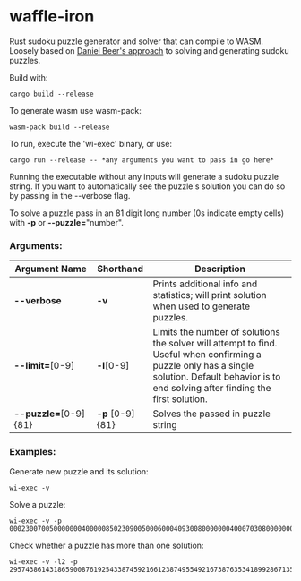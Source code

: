 # waffle-iron
Rust sudoku puzzle generator and solver that can compile to WASM. Loosely based on [Daniel Beer's approach](https://dlbeer.co.nz/articles/sudoku.html) to solving and generating sudoku 
puzzles.

Build with:

    cargo build --release

To generate wasm use wasm-pack:

    wasm-pack build --release

To run, execute the 'wi-exec' binary, or use:

    cargo run --release -- *any arguments you want to pass in go here*

Running the executable without any inputs will generate a sudoku puzzle string. If you want to automatically see the puzzle's solution you can do so by passing in the --verbose flag.

To solve a puzzle pass in an 81 digit long number (0s indicate empty cells) with **-p** or **--puzzle=**"number".

### Arguments:

Argument&nbsp;Name | Shorthand | Description
---------|-----------|------------
**--verbose** | **-v** | Prints additional info and statistics; will print solution when used to generate puzzles.
**--limit=**[0-9] | **-l**[0-9] | Limits the number of solutions the solver will attempt to find. Useful when confirming a puzzle only has a single solution. Default behavior is to end solving after finding the first solution.
**--puzzle=**[0-9]{81} | **-p**&nbsp;[0-9]{81} | Solves the passed in puzzle string

### Examples:

Generate new puzzle and its solution:

    wi-exec -v

Solve a puzzle:

    wi-exec -v -p 000230070050000000400000850230900500060004093008000000040007030800000000020009061

Check whether a puzzle has more than one solution:

    wi-exec -v -l2 -p 295743861431865900876192543387459216612387495549216738763534189928671354154938600

